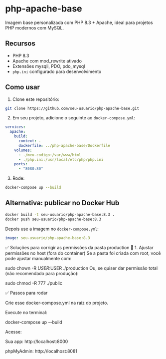 # php-apache-base

Imagem base personalizada com PHP 8.3 + Apache, ideal para projetos PHP modernos com MySQL.

## Recursos
- PHP 8.3
- Apache com mod_rewrite ativado
- Extensões mysqli, PDO, pdo_mysql
- `php.ini` configurado para desenvolvimento

## Como usar

1. Clone este repositório:

```bash
git clone https://github.com/seu-usuario/php-apache-base.git
```

2. Em seu projeto, adicione o seguinte ao `docker-compose.yml`:

```yaml
services:
  apache:
    build:
      context: .
      dockerfile: ../php-apache-base/Dockerfile
    volumes:
      - ./meu-codigo:/var/www/html
      - ./php.ini:/usr/local/etc/php/php.ini
    ports:
      - "8080:80"
```

3. Rode:

```bash
docker-compose up --build
```

## Alternativa: publicar no Docker Hub

```bash
docker build -t seu-usuario/php-apache-base:8.3 .
docker push seu-usuario/php-apache-base:8.3
```

Depois use a imagem no `docker-compose.yml`:

```yaml
image: seu-usuario/php-apache-base:8.3
```
✅ Soluções para corrigir as permissões da pasta production
🔧 1. Ajustar permissões no host (fora do container)
Se a pasta foi criada com root, você pode ajustar manualmente com:

sudo chown -R $USER:$USER ./production
Ou, se quiser dar permissão total (não recomendado para produção):

sudo chmod -R 777 ./public

✅ Passos para rodar

Crie esse docker-compose.yml na raiz do projeto.

Execute no terminal:

docker-compose up --build

Acesse:

Sua app: http://localhost:8000

phpMyAdmin: http://localhost:8081

